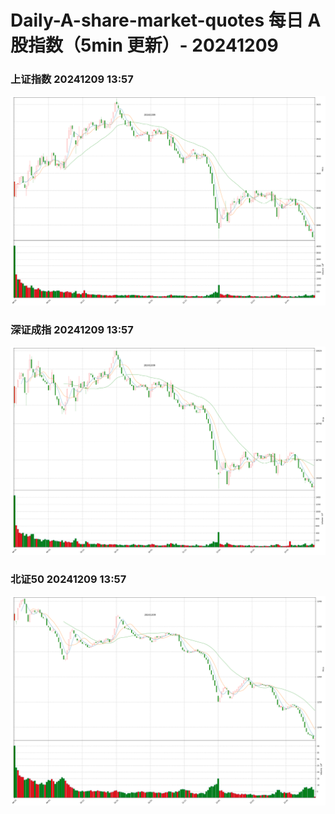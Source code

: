 
# Daily-A-share-market-quotes 每日 A 股指数（5min 更新）- 20241209

### 上证指数 20241209 13:57
![](./fig/2024/12/20241209-sh000001.png)

### 深证成指 20241209 13:57
![](./fig/2024/12/20241209-sz399001.png)

### 北证50 20241209 13:57
![](./fig/2024/12/20241209-bj899050.png)
